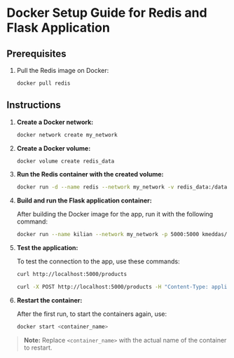 # Docker Setup Guide for Redis and Flask Application

## Prerequisites
1. Pull the Redis image on Docker:
    ```bash
    docker pull redis
    ```

## Instructions

1. **Create a Docker network:**

    ```bash
    docker network create my_network
    ```

2. **Create a Docker volume:**

    ```bash
    docker volume create redis_data
    ```

3. **Run the Redis container with the created volume:**

    ```bash
    docker run -d --name redis --network my_network -v redis_data:/data redis
    ```

4. **Build and run the Flask application container:**

    After building the Docker image for the app, run it with the following command:
    
    ```bash
    docker run --name kilian --network my_network -p 5000:5000 kmeddas/cloud
    ```

5. **Test the application:**

    To test the connection to the app, use these commands:

    ```bash
    curl http://localhost:5000/products
    ```

    ```bash
    curl -X POST http://localhost:5000/products -H "Content-Type: application/json" -d '{"name": "xxx", "price": xxx}'
    ```

6. **Restart the container:**

    After the first run, to start the containers again, use:

    ```bash
    docker start <container_name>
    ```

> **Note:** Replace `<container_name>` with the actual name of the container to restart.
